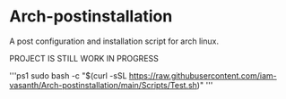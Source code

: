 # Arch-postinstallation
A post configuration and installation script for arch linux.

PROJECT IS STILL WORK IN PROGRESS

'''ps1
sudo bash -c "$(curl -sSL https://raw.githubusercontent.com/iam-vasanth/Arch-postinstallation/main/Scripts/Test.sh)"
'''
